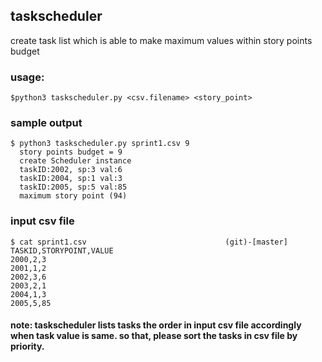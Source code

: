 ## taskscheduler
create task list which is able to make maximum values within story points budget

### usage:
    $python3 taskscheduler.py <csv.filename> <story_point>

### sample output
    $ python3 taskscheduler.py sprint1.csv 9
      story points budget = 9
      create Scheduler instance
      taskID:2002, sp:3 val:6
      taskID:2004, sp:1 val:3
      taskID:2005, sp:5 val:85
      maximum story point (94)

### input csv file
    $ cat sprint1.csv                               (git)-[master]
    TASKID,STORYPOINT,VALUE
    2000,2,3
    2001,1,2
    2002,3,6
    2003,2,1
    2004,1,3
    2005,5,85

#### note: taskscheduler lists tasks the order in input csv file accordingly when task value is same. so that, please sort the tasks in csv file by priority. 
